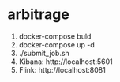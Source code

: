# arbitrage

1. docker-compose buld
2. docker-compose up -d
3. ./submit_job.sh
4. Kibana: http://localhost:5601
5. Flink: http://localhost:8081
